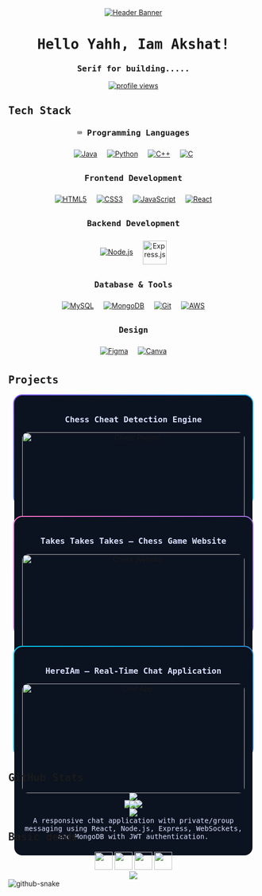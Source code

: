 <!-- Header with Banner -->
<div align="center">
  <a href="https://capsule-render.vercel.app" target="_blank" rel="noopener noreferrer">
    <img src="https://capsule-render.vercel.app/api?type=waving&color=gradient&height=200&section=header&text=Akshat%20Sinha&fontSize=80&fontAlignY=35&animation=fadeIn" alt="Header Banner" />
  </a>
</div>

<!-- Introduction -->
<h1 align="center">
  <samp>Hello Yahh, Iam Akshat!</samp>
</h1>
<h3 align="center"><samp>Serif for building.....</samp></h3>
<p align="center">
  <a href="https://komarev.com" target="_blank" rel="noopener noreferrer">
    <img src="https://komarev.com/ghpvc/?username=akshatsinha0&label=Profile%20views&color=0e75b6&style=flat" alt="profile views" />
  </a>
</p>

<!-- Tech Stack -->
<h2><samp>Tech Stack</samp></h2>
<div align="center">

  <h3><samp>⌨️ Programming Languages</samp></h3>
  <p>
    <a href="https://www.java.com"><img src="https://img.icons8.com/color/64/java-coffee-cup-logo.png" alt="Java" style="margin:8px;" /></a>
    <a href="https://www.python.org"><img src="https://img.icons8.com/color/64/python--v1.png" alt="Python" style="margin:8px;" /></a>
    <a href="https://isocpp.org"><img src="https://img.icons8.com/color/64/c-plus-plus-logo.png" alt="C++" style="margin:8px;" /></a>
    <a href="https://en.wikipedia.org/wiki/C_(programming_language)"><img src="https://img.icons8.com/color/64/c-programming.png" alt="C" style="margin:8px;" /></a>
  </p>

  <h3><samp>Frontend Development</samp></h3>
  <p>
    <a href="https://developer.mozilla.org/docs/Web/HTML"><img src="https://img.icons8.com/color/64/html-5--v1.png" alt="HTML5" style="margin:8px;" /></a>
    <a href="https://developer.mozilla.org/docs/Web/CSS"><img src="https://img.icons8.com/color/64/css3.png" alt="CSS3" style="margin:8px;" /></a>
    <a href="https://developer.mozilla.org/docs/Web/JavaScript"><img src="https://img.icons8.com/color/64/javascript--v1.png" alt="JavaScript" style="margin:8px;" /></a>
    <a href="https://react.dev"><img src="https://img.icons8.com/color/64/react-native.png" alt="React" style="margin:8px;" /></a>
  </p>

  <h3><samp>Backend Development</samp></h3>
  <p>
    <a href="https://nodejs.org"><img src="https://img.icons8.com/color/64/nodejs.png" alt="Node.js" style="margin:8px;" /></a>
    <a href="https://expressjs.com"><img src="https://skillicons.dev/icons?i=express" height="48" alt="Express.js" style="margin:8px;vertical-align:middle;" /></a>
  </p>

  <h3><samp>Database & Tools</samp></h3>
  <p>
    <a href="https://www.mysql.com"><img src="https://img.icons8.com/color/64/mysql-logo.png" alt="MySQL" style="margin:8px;" /></a>
    <a href="https://www.mongodb.com"><img src="https://img.icons8.com/color/64/mongodb.png" alt="MongoDB" style="margin:8px;" /></a>
    <a href="https://git-scm.com"><img src="https://img.icons8.com/color/64/git.png" alt="Git" style="margin:8px;" /></a>
    <a href="https://aws.amazon.com"><img src="https://img.icons8.com/color/64/amazon-web-services.png" alt="AWS" style="margin:8px;" /></a>
  </p>

  <h3><samp>Design</samp></h3>
  <p>
    <a href="https://www.figma.com"><img src="https://img.icons8.com/color/64/figma--v1.png" alt="Figma" style="margin:8px;" /></a>
    <a href="https://www.canva.com"><img src="https://img.icons8.com/color/64/canva.png" alt="Canva" style="margin:8px;" /></a>
  </p>
</div>

<!-- Projects -->
<h2><samp>Projects</samp></h2>
<div align="center" style="display:flex; flex-wrap:wrap; gap:20px; justify-content:center;">

  <!-- Project Card 1 -->
  <div style="width:480px; max-width:100%; padding:2px; border-radius:18px; background:linear-gradient(135deg, #7c4dff, #00e5ff);">
    <div style="background:#0b1220; border-radius:16px; padding:16px; color:#d8e1ff;">
      <h3 align="center"><samp>Chess Cheat Detection Engine</samp></h3>
      <a href="#"><img src="https://media.giphy.com/media/l0HlTy9x8FZo0XO1i/giphy.gif" alt="Chess Project" style="width:100%; border-radius:12px;" /></a>
      <p align="center">
        <img src="https://img.shields.io/badge/Code-Python-informational?style=flat&logo=python&logoColor=white&color=4AB197" />
        <img src="https://img.shields.io/badge/Library-TensorFlow-informational?style=flat&logo=tensorflow&logoColor=white&color=4AB197" />
      </p>
      <p><samp>A real-time chess cheat detection system integrated with Stockfish, OpenCV, TensorFlow, and Scikit-learn. Built with Docker and MySQL for scaling.</samp></p>
    </div>
  </div>

  <!-- Project Card 2 -->
  <div style="width:480px; max-width:100%; padding:2px; border-radius:18px; background:linear-gradient(135deg, #ff6ec4, #7873f5);">
    <div style="background:#0b1220; border-radius:16px; padding:16px; color:#d8e1ff;">
      <h3 align="center"><samp>Takes Takes Takes – Chess Game Website</samp></h3>
      <a href="#"><img src="https://media.giphy.com/media/sULKEgDMX8LcI/giphy.gif" alt="Chess Website" style="width:100%; border-radius:12px;" /></a>
      <p align="center">
        <img src="https://img.shields.io/badge/Code-JavaScript-informational?style=flat&logo=javascript&logoColor=white&color=4AB197" />
        <img src="https://img.shields.io/badge/Tech-WebSockets-informational?style=flat&logo=socket.io&logoColor=white&color=4AB197" />
      </p>
      <p><samp>A two-player chess website with real-time synchronization using WebSockets. Features user authentication and game history tracking with MongoDB.</samp></p>
    </div>
  </div>

  <!-- Project Card 3 -->
  <div style="width:480px; max-width:100%; padding:2px; border-radius:18px; background:linear-gradient(135deg, #00d2ff, #3a7bd5);">
    <div style="background:#0b1220; border-radius:16px; padding:16px; color:#d8e1ff;">
      <h3 align="center"><samp>HereIAm – Real-Time Chat Application</samp></h3>
      <a href="#"><img src="https://media.giphy.com/media/Pa6mgXJmrAHbvenVV1/giphy.gif" alt="Chat App" style="width:100%; border-radius:12px;" /></a>
      <p align="center">
        <img src="https://img.shields.io/badge/Code-React-informational?style=flat&logo=react&logoColor=white&color=4AB197" />
        <img src="https://img.shields.io/badge/Tech-Node.js-informational?style=flat&logo=nodedotjs&logoColor=white&color=4AB197" />
      </p>
      <p><samp>A responsive chat application with private/group messaging using React, Node.js, Express, WebSockets, and MongoDB with JWT authentication.</samp></p>
    </div>
  </div>
</div>

<!-- GitHub Stats -->
<h2><samp>GitHub Stats</samp></h2>
<div align="center">
  <img src="https://github-readme-stats.vercel.app/api?username=akshatsinha0&show_icons=true&count_private=true&hide=issues&theme=radical" />
</div>
<div align="center">
  <img src="https://github-readme-streak-stats.herokuapp.com/?user=akshatsinha0&theme=radical" />
</div>
<div align="center">
  <img src="https://github-readme-stats.vercel.app/api/top-langs/?username=akshatsinha0&layout=compact&theme=radical" />
</div>

<!-- Connect With Me -->
<h2><samp>Basic deeds</samp></h2>
<div align="center">
  <a href="mailto:akshat.sinha2022@vitstudent.ac.in"><img src="https://skillicons.dev/icons?i=gmail" height="36" /></a>
  <a href="https://www.linkedin.com/in/akshat-sinha-248805214"><img src="https://skillicons.dev/icons?i=linkedin" height="36" /></a>
  <a href="https://github.com/akshatsinha0"><img src="https://skillicons.dev/icons?i=github" height="36" /></a>
  <a href="https://leetcode.com/u/akshatsinha0/"><img src="https://skillicons.dev/icons?i=leetcode" height="36" /></a>
</div>

<!-- Footer -->
<div align="center">
  <img src="https://capsule-render.vercel.app/api?type=waving&color=gradient&height=100&section=footer" />
</div>

<picture>
  <source media="(prefers-color-scheme: dark)" srcset="https://raw.githubusercontent.com/tobiasmeyhoefer/tobiasmeyhoefer/output/github-snake-dark.svg" />
  <source media="(prefers-color-scheme: light)" srcset="https://raw.githubusercontent.com/tobiasmeyhoefer/tobiasmeyhoefer/output/github-snake.svg" />
  <img alt="github-snake" src="https://raw.githubusercontent.com/tobiasmeyhoefer/tobiasmeyhoefer/output/github-snake.svg" />
</picture>
